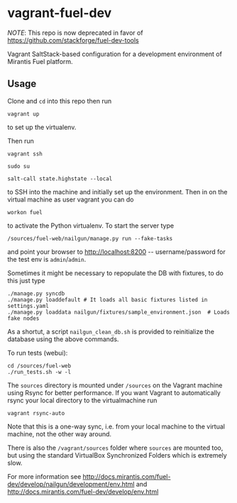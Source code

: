 vagrant-fuel-dev
================

*NOTE*: This repo is now deprecated in favor of https://github.com/stackforge/fuel-dev-tools

Vagrant SaltStack-based configuration for a development environment of Mirantis Fuel platform.

## Usage

Clone and `cd` into this repo then run

```
vagrant up
```

to set up the virtualenv.

Then run

```
vagrant ssh

sudo su

salt-call state.highstate --local
```

to SSH into the machine and initially set up the environment. Then in on the virtual machine as user vagrant you can do

```
workon fuel
```

to activate the Python virtualenv. To start the server type

```
/sources/fuel-web/nailgun/manage.py run --fake-tasks
```

and point your browser to [http://localhost:8200](http://localhost:8200) -- username/password for the test env is `admin`/`admin`.

Sometimes it might be necessary to repopulate the DB with fixtures, to do this just type

```
./manage.py syncdb
./manage.py loaddefault # It loads all basic fixtures listed in settings.yaml
./manage.py loaddata nailgun/fixtures/sample_environment.json  # Loads fake nodes
```

As a shortut, a script `nailgun_clean_db.sh` is provided to reinitialize the database using the above commands.

To run tests (webui):
```
cd /sources/fuel-web
./run_tests.sh -w -l
```

The `sources` directory is mounted under `/sources` on the Vagrant machine using Rsync for better performance. If you want Vagrant to automatically rsync your local directory to the virtualmachine run

```
vagrant rsync-auto
```

Note that this is a one-way sync, i.e. from your local machine to the virtual machine, not the other way around.

There is also the `/vagrant/sources` folder where `sources` are mounted too, but using the standard VirtualBox Synchronized Folders which is extremely slow.

For more information see http://docs.mirantis.com/fuel-dev/develop/nailgun/development/env.html and http://docs.mirantis.com/fuel-dev/develop/env.html
